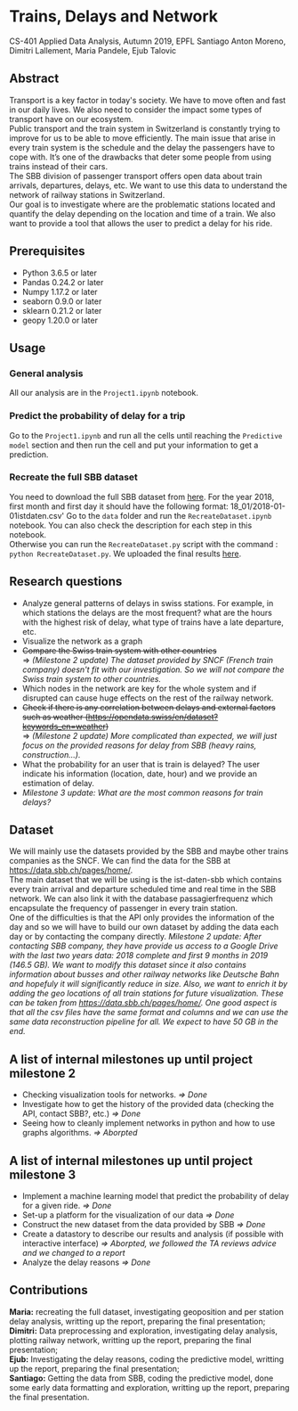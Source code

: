# Trains, Delays and Network

CS-401 Applied Data Analysis, Autumn 2019, EPFL Santiago Anton Moreno, Dimitri Lallement, Maria Pandele, Ejub Talovic

## Abstract

Transport is a key factor in today's society. We have to move often and fast in our daily lives. We also need to consider the impact some types of transport have on our ecosystem.  
Public transport and the train system in Switzerland is constantly trying to improve for us to be able to move efficiently. The main issue that arise in every train system is the schedule and the delay the passengers have to cope with. It’s one of the drawbacks that deter some people from using trains instead of their cars.  
The SBB division of passenger transport offers open data about train arrivals, departures, delays, etc. We want to use this data to understand the network of railway stations in Switzerland.  
Our goal is to investigate where are the problematic stations located and quantify the delay depending on the location and time of a train. We also want to provide a tool that allows the user to predict a delay for his ride.

## Prerequisites

- Python 3.6.5 or later
- Pandas 0.24.2 or later
- Numpy 1.17.2 or later
- seaborn 0.9.0 or later
- sklearn 0.21.2 or later
- geopy 1.20.0 or later

## Usage

### General analysis

All our analysis are in the `Project1.ipynb` notebook.

### Predict the probability of delay for a trip

Go to the `Project1.ipynb` and run all the cells until reaching the `Predictive model` section and then run the cell and put your information to get a prediction.

### Recreate the full SBB dataset

You need to download the full SBB dataset from [here](https://drive.google.com/open?id=1SVa68nJJRL3qgRSPKcXY7KuPN9MuHVhJ). For the year 2018, first month and first day it should have the following format: 18\_01/2018-01-01istdaten.csv'
Go to the `data` folder and run the `RecreateDataset.ipynb` notebook. You can also check the description for each step in this notebook.  
Otherwise you can run the `RecreateDataset.py` script with the command : `python RecreateDataset.py`. We uploaded the final results [here](https://drive.google.com/open?id=1AqcITx6nEO3NpvudkiqXCZ017k44Qfvz).

## Research questions

* Analyze general patterns of delays in swiss stations. For example, in which stations the delays are the most frequent? what are the hours with the highest risk of delay, what type of trains have a late departure, etc.
* Visualize the network as a graph
* ~~Compare the Swiss train system with other countries~~  
    => *(Milestone 2 update) The dataset provided by SNCF (French train company) doesn't fit with our investigation. So we will not compare the Swiss train system to other countries.*
* Which nodes in the network are key for the whole system and if disrupted can cause huge effects on the rest of the railway network.
* ~~Check if there is any correlation between delays and external factors such as weather (<https://opendata.swiss/en/dataset?keywords_en=weather>)~~  
    => *(Milestone 2 update) More complicated than expected, we will just focus on the provided reasons for delay from SBB (heavy rains, construction...).*
* What the probability for an user that is train is delayed? The user indicate his information (location, date, hour) and we provide an estimation of delay.
* *Milestone 3 update: What are the most common reasons for train delays?*

## Dataset

We will mainly use the datasets provided by the SBB and maybe other trains companies as the SNCF. We can find the data for the SBB at <https://data.sbb.ch/pages/home/>.  
The main dataset that we will be using is the ist-daten-sbb which contains every train arrival and departure scheduled time and real time in the SBB network. We can also link it with the database passagierfrequenz which encapsulate the frequency of passenger in every train station.  
One of the difficulties is that the API only provides the information of the day and so we will have to build our own dataset by adding the data each day or by contacting the company directly.
*Milestone 2 update: After contacting SBB company, they have provide us access to a Google Drive with the last two years data: 2018 complete and first 9 months in 2019 (146.5 GB). We want to modify this
dataset since it also contains information about busses and other railway networks like Deutsche Bahn and hopefuly it will significantly reduce in size. Also, we want to enrich it by adding the geo locations
of all train stations for future visualization. These can be taken from <https://data.sbb.ch/pages/home/>. One good aspect is that all the csv files have the same format and columns and we can use 
the same data reconstruction pipeline for all. We expect to have 50 GB in the end.*

## A list of internal milestones up until project milestone 2

* Checking visualization tools for networks. *=> Done*
* Investigate how to get the history of the provided data (checking the API, contact SBB?, etc.) *=> Done*
* Seeing how to cleanly implement networks in python and how to use graphs algorithms. *=> Aborpted*

## A list of internal milestones up until project milestone 3

* Implement a machine learning model that predict the probability of delay for a given ride. *=> Done*
* Set-up a platform for the visualization of our data *=> Done*
* Construct the new dataset from the data provided by SBB *=> Done*
* Create a datastory to describe our results and analysis (if possible with interactive interface) *=> Aborpted, we followed the TA reviews advice and we changed to a report*
* Analyze the delay reasons *=> Done*

## Contributions

**Maria:** recreating the full dataset, investigating geoposition and per station delay analysis, writting up the report, preparing the final presentation;  
**Dimitri:** Data preprocessing and exploration, investigating delay analysis, plotting railway network, writting up the report, preparing the final presentation;  
**Ejub:** Investigating the delay reasons, coding the predictive model, writting up the report, preparing the final presentation;  
**Santiago:** Getting the data from SBB, coding the predictive model, done some early data formatting and exploration, writting up the report, preparing the final presentation. 
